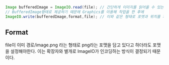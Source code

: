 ```java
Image bufferedImage = ImageIO.read(file); // 간단하게 이미지를 읽어올 수 있는 유용한 메서드를 제공한다.
// BufferedImage형태로 제공하기 때문에 Graphics를 이용해 작업을 한 후에
ImageIO.write(bufferedImage,format,file); // 이와 같은 형태로 포맷과 위치를 지정할 수 있다.
```

## Format
file이 이미 경로/image.png 라는 형태로 png라는 포맷을 담고 있다고 하더라도 포맷을 설정해야한다.
이는 확장자와 별개로 ImageIO가 인코딩하는 방식이 결정되기 때문이다.